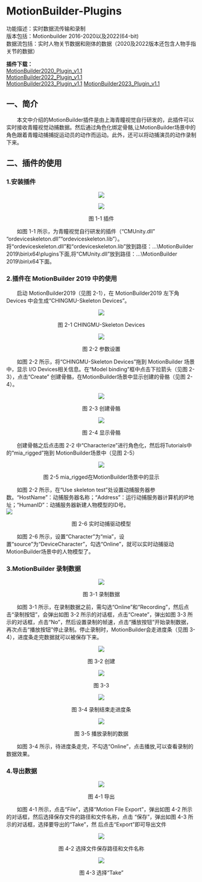 # MotionBuilder-Plugins  
功能描述：实时数据流传输和录制  
版本包括：Motionbuilder 2016-2020以及2022(64-bit)  
数据流包括：实时人物关节数据和刚体的数据（2020及2022版本还包含人物手指关节的数据）

**插件下载：**     
[MotionBuilder2020_Plugin_v1.1](https://github.com/ChingMuVisionTech/MotionBuilder-Plugins/releases/download/v1.1/MotionBuilder2020_v1.1.rar)    
[MotionBuilder2022_Plugin_v1.1](https://github.com/ChingMuVisionTech/MotionBuilder-Plugins/releases/download/2022/MotionBuilder2022_v1.1.rar)    
[MotionBuilder2023_Plugin_v1.1](https://github.com/ChingMuVisionTech/MotionBuilder-Plugins/releases/download/2023/MotionBuilder2023_v1.1.zip)
[MotionBuilder2023_Plugin_v1.1](https://github.com/ChingMuVisionTech/MotionBuilder-Plugins/releases/download/2023/MotionBuilder2024_v1.1.zip)

## 一、简介  
&emsp;&emsp;本文中介绍的MotionBuilder插件是由上海青瞳视觉自行研发的，此插件可以实时接收青瞳视觉动捕数据。然后通过角色化绑定骨骼,让MotionBuilder场景中的角色跟着青瞳动捕捕捉运动员的动作而运动。此外，还可以将动捕演员的动作录制下来。
## 二、插件的使用
### 1.安装插件
<p align="center"> <img src="./image/README/1-1.png"></p>  
<p align="center"> <img src="./image/README/1-1-2.png"></p>  
<p align="center">图 1-1 插件</p> 

&emsp;&emsp;如图 1-1 所示，为青瞳视觉自行研发的插件（“CMUnity.dll” “ordeviceskeleton.dll”“ordeviceskeleton.lib”）。将“ordeviceskeleton.dll”和“ordeviceskeleton.lib”放到路径：...\MotionBuilder 2019\bin\x64\plugins下面,将“CMUnity.dll”放到路径：...\MotionBuilder 2019\bin\x64下面。
### 2.插件在 MotionBuilder 2019 中的使用
&emsp;&emsp;启动 MotionBuilder2019（见图 2-1），在 MotionBuilder2019 左下角 Devices 中会生成“CHINGMU-Skeleton Devices”。  
<p align="center"> <img src="./image/README/2-1.png"></p>  
<p align="center">图 2-1 CHINGMU-Skeleton Devices</p>  

<p align="center"> <img src="./image/README/2-2.png"></p>  
<p align="center">图 2-2 参数设置</p>  

&emsp;&emsp;如图 2-2 所示，将“CHINGMU-Skeleton Devices”拖到 MotionBuilder 场景中，显示 I/O Devices相关信息。在“Model binding”框中点击下拉箭头（见图 2-3），点击“Create” 创建骨骼，在MotionBuilder场景中显示创建的骨骼（见图 2-4）。  
<p align="center"> <img src="./image/README/2-3.png"></p>
<p align="center">图 2-3 创建骨骼</p>  

<p align="center"> <img src="./image/README/2-4.png"></p>  
<p align="center">图 2-4 显示骨骼</p>  

&emsp;&emsp;创建骨骼之后点击图 2-2 中“Characterize”进行角色化，然后将Tutorials中的“mia_rigged”拖到 MotionBuilder场景中（见图 2-5）  
<p align="center"> <img src="./image/README/2-5.png"></p>  
<p align="center">图 2-5 mia_rigged在MotionBuilder场景中的显示</p>  

&emsp;&emsp;如图 2-2 所示，在“Use skeleton test”处设置动捕服务器参数。“HostName”：动捕服务器名称；“Address”：运行动捕服务器计算机的IP地址；“HumanID”：动捕服务器新建人物模型的ID号。  
![](./image/README/2-6.png)  
<p align="center">图 2-6 实时动捕驱动模型</p>  

&emsp;&emsp;如图 2-6 所示，设置“Character”为“mia”，设置“source”为“DeviceCharacter”，勾选“Online”，就可以实时动捕驱动MotionBuilder场景中的人物模型了。  

### 3.MotionBuilder 录制数据
<p align="center"> <img src="./image/README/3-1.png"></p>  
<p align="center">图 3-1 录制数据</p> 

&emsp;&emsp;如图 3-1 所示，在录制数据之前，需勾选“Online”和“Recording”，然后点击“录制按钮”，会弹出如图 3-2 所示的对话框，点击“Create”，弹出如图 3-3 所示的对话框，点击“No”，然后设置录制的帧速，点击“播放按钮”开始录制数据，再次点击“播放按钮”停止录制。停止录制时，MotionBuilder会走进度条（见图 3-4），进度条走完数据就可以被保存下来。  
<p align="center"> <img src="./image/README/3-2.png"></p>  
<p align="center">图 3-2 创建</p> 

<p align="center"> <img src="./image/README/3-3.png"></p>  
<p align="center">图 3-3</p> 

<p align="center"> <img src="./image/README/3-4.png"></p>  
<p align="center">图 3-4 录制结束走进度条</p> 

<p align="center"> <img src="./image/README/3-5.png"></p>  
<p align="center">图 3-5 播放录制的数据</p>  

&emsp;&emsp;如图 3-4 所示，待进度条走完，不勾选“Online”，点击播放,可以查看录制的数据效果。  

### 4.导出数据  
<p align="center"> <img src="./image/README/4-1.png"></p>  
<p align="center">图 4-1 导出</p> 

&emsp;&emsp;如图 4-1 所示，点击“File”，选择“Motion File Export”，弹出如图 4-2 所示的对话框，然后选择保存文件的路径和文件名称，点击 “保存”，弹出如图 4-3 所示的对话框，选择要导出的“Take”，然 后点击“Export”即可导出文件  
<p align="center"> <img src="./image/README/4-2.png"></p>  
<p align="center">图 4-2 选择文件保存路径和文件名称</p> 

<p align="center"> <img src="./image/README/4-3.png"></p>  
<p align="center">图 4-3 选择“Take”</p> 

